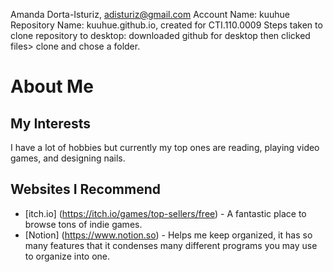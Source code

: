 Amanda Dorta-Isturiz, adisturiz@gmail.com
Account Name: kuuhue
Repository Name: kuuhue.github.io, created for CTI.110.0009
Steps taken to clone repository to desktop: downloaded github for desktop then clicked files> clone and chose a folder. 
# About Me
## My Interests
I have a lot of hobbies but currently my top ones are reading, playing video games, and designing nails. 
## Websites I Recommend
- [itch.io] (https://itch.io/games/top-sellers/free) - A fantastic place to browse tons of indie games.
- [Notion] (https://www.notion.so) - Helps me keep organized, it has so many features that it condenses many different programs you may use to organize into one. 
